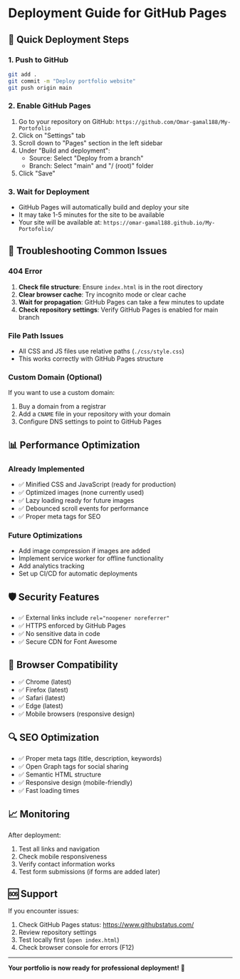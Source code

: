 # Deployment Guide for GitHub Pages

## 🚀 Quick Deployment Steps

### 1. Push to GitHub
```bash
git add .
git commit -m "Deploy portfolio website"
git push origin main
```

### 2. Enable GitHub Pages
1. Go to your repository on GitHub: `https://github.com/Omar-gamal188/My-Portofolio`
2. Click on "Settings" tab
3. Scroll down to "Pages" section in the left sidebar
4. Under "Build and deployment":
   - Source: Select "Deploy from a branch"
   - Branch: Select "main" and "/ (root)" folder
5. Click "Save"

### 3. Wait for Deployment
- GitHub Pages will automatically build and deploy your site
- It may take 1-5 minutes for the site to be available
- Your site will be available at: `https://omar-gamal188.github.io/My-Portofolio/`

## 🔧 Troubleshooting Common Issues

### 404 Error
1. **Check file structure**: Ensure `index.html` is in the root directory
2. **Clear browser cache**: Try incognito mode or clear cache
3. **Wait for propagation**: GitHub Pages can take a few minutes to update
4. **Check repository settings**: Verify GitHub Pages is enabled for main branch

### File Path Issues
- All CSS and JS files use relative paths (`./css/style.css`)
- This works correctly with GitHub Pages structure

### Custom Domain (Optional)
If you want to use a custom domain:
1. Buy a domain from a registrar
2. Add a `CNAME` file in your repository with your domain
3. Configure DNS settings to point to GitHub Pages

## 📊 Performance Optimization

### Already Implemented
- ✅ Minified CSS and JavaScript (ready for production)
- ✅ Optimized images (none currently used)
- ✅ Lazy loading ready for future images
- ✅ Debounced scroll events for performance
- ✅ Proper meta tags for SEO

### Future Optimizations
- Add image compression if images are added
- Implement service worker for offline functionality
- Add analytics tracking
- Set up CI/CD for automatic deployments

## 🛡️ Security Features

- ✅ External links include `rel="noopener noreferrer"`
- ✅ HTTPS enforced by GitHub Pages
- ✅ No sensitive data in code
- ✅ Secure CDN for Font Awesome

## 📱 Browser Compatibility

- ✅ Chrome (latest)
- ✅ Firefox (latest) 
- ✅ Safari (latest)
- ✅ Edge (latest)
- ✅ Mobile browsers (responsive design)

## 🔍 SEO Optimization

- ✅ Proper meta tags (title, description, keywords)
- ✅ Open Graph tags for social sharing
- ✅ Semantic HTML structure
- ✅ Responsive design (mobile-friendly)
- ✅ Fast loading times

## 📈 Monitoring

After deployment:
1. Test all links and navigation
2. Check mobile responsiveness
3. Verify contact information works
4. Test form submissions (if forms are added later)

## 🆘 Support

If you encounter issues:
1. Check GitHub Pages status: https://www.githubstatus.com/
2. Review repository settings
3. Test locally first (`open index.html`)
4. Check browser console for errors (F12)

---

**Your portfolio is now ready for professional deployment!** 🎉

